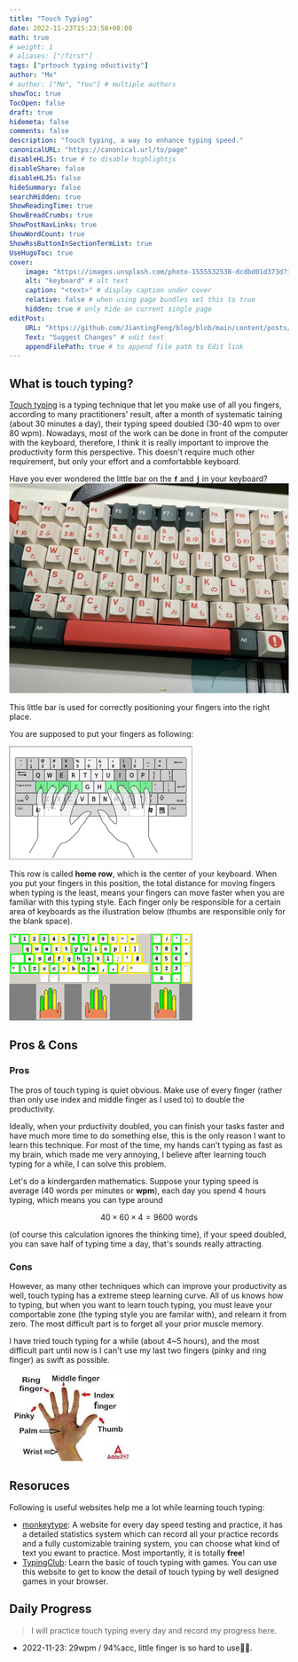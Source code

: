 ```yaml
---
title: "Touch Typing"
date: 2022-11-23T15:23:58+08:00 
math: true
# weight: 1
# aliases: ["/first"]
tags: ["prtouch typing oductivity"]
author: "Me"
# author: ["Me", "You"] # multiple authors
showToc: true
TocOpen: false
draft: true 
hidemeta: false
comments: false
description: "Touch typing, a way to enhance typing speed."
canonicalURL: "https://canonical.url/to/page"
disableHLJS: true # to disable highlightjs
disableShare: false
disableHLJS: false
hideSummary: false
searchHidden: true
ShowReadingTime: true
ShowBreadCrumbs: true
ShowPostNavLinks: true
ShowWordCount: true
ShowRssButtonInSectionTermList: true
UseHugoToc: true
cover:
    image: "https://images.unsplash.com/photo-1555532538-dcdbd01d373d?ixlib=rb4.0.3&ixid=MnwxMjA3fDB8MHxwaG90by1wYWdlfHx8fGVufDB8fHx8&auto=format&fit=crop&w=1264&q=80" # image path/url
    alt: "keyboard" # alt text
    caption: "<text>" # display caption under cover
    relative: false # when using page bundles set this to true
    hidden: true # only hide on current single page
editPost:
    URL: "https://github.com/JiantingFeng/blog/blob/main/content/posts/touch-typing/index.md"
    Text: "Suggest Changes" # edit text
    appendFilePath: true # to append file path to Edit link
---
```


## What is touch typing?

[Touch typing](https://en.wikipedia.org/wiki/Touch_typing?oldformat=true) is a typing technique that let you make use of all you fingers, according to many practitioners' result, after a month of systematic taining (about 30 minutes a day), their typing speed doubled (30-40 wpm to over 80 wpm). Nowadays, most of the work can be done in front of the computer with the keyboard, therefore, I think it is really important to improve the productivity form this perspective. This doesn't require much other requirement, but only your effort and a comfortabble keyboard.

Have you ever wondered the little bar on the **`f`** and **`j`** in your keyboard?![keyboard](kbd.jpg)

This little bar is used for correctly positioning your fingers into the right place.

You are supposed to put your fingers as following:

![position](setting.png#center)

This row is called **home row**, which is the center of your keyboard. When you put your fingers in this position, the total distance for moving fingers when typing is the least, means your fingers can move faster when you are familiar with this typing style. Each finger only be responsible for a certain area of keyboards as the illustration below (thumbs are responsible only for the blank space).

![finger placement](placement.jpg#center)

## Pros & Cons

### Pros

The pros of touch typing is quiet obvious. Make use of every finger (rather than only use index and middle finger as I used to) to double the productivity.

Ideally, when your prductivity doubled, you can finish your tasks faster and have much more time to do something else, this is the only reason I want to learn this technique. For most of the time, my hands can't typing as fast as my brain, which made me very annoying, I believe after learning touch typing for a while, I can solve this problem.

Let's do a kindergarden mathematics. Suppose your typing speed is average (40 words per minutes or **wpm**), each day you spend 4 hours typing, which means you can type around

$$
40\times60\times 4 = 9600 \text{ words}
$$

(of course this calculation ignores the thinking time), if your speed doubled, you can save half of typing time a day, that's sounds really attracting.

### Cons

However, as many other techniques which can improve your productivity as well, touch typing has a extreme steep learning curve. All of us knows how to typing, but when you want to learn touch typing, you must leave your comportable zone (the typing style you are familar with), and relearn it from zero. The most difficult part is to forget all your prior muscle memory.

I have tried touch typing for a while (about 4~5 hours), and the most difficult part until now is I can't use my last two fingers (pinky and ring finger) as swift as possible.

![fingers](fingers.jpg#center)

## Resoruces

Following is useful websites help me a lot while learning touch typing:

- [monkeytype](https://monkeytype.com/): A website for every day speed testing and practice, it has a detailed statistics system which can record all your practice records and a fully customizable training system, you can choose what kind of text you ewant to practice. Most importantly, it is totally **free**!
- [TypingClub](https://www.typingclub.com/): Learn the basic of touch typing with games. You can use this website to get to know the detail of touch typing by well designed games in your browser.

## Daily Progress

> I will practice touch typing every day and record my progress here.

- 2022-11-23: 29wpm / 94%acc, little finger is so hard to use😵‍💫.
